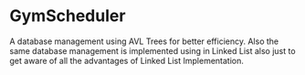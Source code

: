 # GymScheduler
A database management using AVL Trees for better efficiency.
Also the same database management is implemented using in Linked List also just to get aware of all the advantages of Linked List Implementation.
